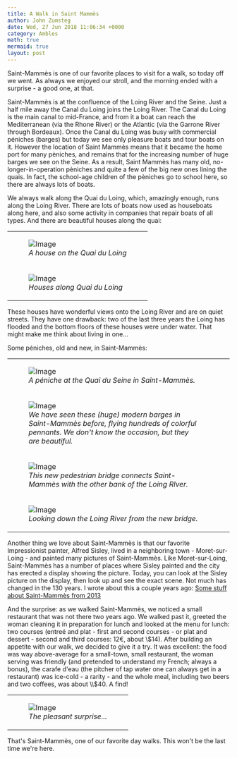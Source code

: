 ```yaml
---
title: A Walk in Saint Mammès
author: John Zumsteg
date: Wed, 27 Jun 2018 11:06:34 +0000
category: Ambles
math: true
mermaid: true
layout: post
---
```

Saint-Mammès is one of our favorite places to visit for a walk, so today off we went. As always we enjoyed our stroll, and the morning ended with a surprise - a good one, at that.

Saint-Mammès is at the confluence of the Loing River and the Seine. Just a half mile away the Canal du Loing joins the Loing River. The Canal du Loing is the main canal to mid-France, and from it a boat can reach the Mediterranean (via the Rhone River) or the Atlantic (via the Garrone River through Bordeaux). Once the Canal du Loing was busy with commercial péniches (barges) but today we see only pleasure boats and tour boats on it. However the location of Saint Mammès means that it became the home port for many pèniches, and remains that for the increasing number of huge barges we see on the Seine. As a result, Saint Mammès has many old, no-longer-in-operation pèniches and quite a few of the big new ones lining the quais. In fact, the school-age children of the pèniches go to school here, so there are always lots of boats.

We always walk along the Quai du Loing, which, amazingly enough, runs along the Loing River. There are lots of boats now used as houseboats along here, and also some activity in companies that repair boats of all types. And there are beautiful houses along the quai:
<table>
<tbody>
<tr>
<td colspan="2">

<figure>
	<img src="{{"/assets/images/2018/06/DSC00562.jpg" | prepend: site.baseurl | prepend: site.url }}" alt="Image" />
	<figcaption><em>A house on the Quai du Loing</em></figcaption>
</figure>

</td>
</tr>
<tr>
<td colspan="2">

<figure>
	<img src="{{"/assets/images/2018/06/DSC00558.jpg" | prepend: site.baseurl | prepend: site.url }}" alt="Image" />
	<figcaption><em>Houses along Quai du Loing</em></figcaption>
</figure>

</td>
</tr>
</tbody>
</table>
These houses have wonderful views onto the Loing River and are on quiet streets. They have one drawback: two of the last three years the Loing has flooded and the bottom floors of these houses were under water. That might make me think about living in one...

Some péniches, old and new, in Saint-Mammès:
<table>
<tbody>
<tr>
<td colspan="2">

<figure>
	<img src="{{"/assets/images/2018/06/DSC00555.jpg" | prepend: site.baseurl | prepend: site.url }}" alt="Image" />
	<figcaption><em>A péniche at the Quai du Seine in Saint-Mammès.</em></figcaption>
</figure>

</td>
</tr>
<tr>
<td colspan="2">

<figure>
	<img src="{{"/assets/images/2018/06/DSC00569.jpg" | prepend: site.baseurl | prepend: site.url }}" alt="Image" />
	<figcaption><em>We have seen these (huge) modern barges in Saint-Mammès before, flying hundreds of colorful pennants. We don't know the occasion, but they are beautiful.</em></figcaption>
</figure>

</td>
</tr>
<tr>
<td colspan="2">

<figure>
	<img src="{{"/assets/images/2018/06/DSC00566.jpg" | prepend: site.baseurl | prepend: site.url }}" alt="Image" />
	<figcaption><em>This new pedestrian bridge connects Saint-Mammès with the other bank of the Loing RIver.</em></figcaption>
</figure>

</td>
<td></td>
</tr>
<tr>
<td colspan="2">

<figure>
	<img src="{{"/assets/images/2018/06/DSC00560.jpg" | prepend: site.baseurl | prepend: site.url }}" alt="Image" />
	<figcaption><em>Looking down the Loing River from the new bridge.</em></figcaption>
</figure>

</td>
</tr>
</tbody>
</table>
Another thing we love about Saint-Mammès is that our favorite Impressionist painter, Alfred Sisley, lived in a neighboring town - Moret-sur-Loing - and painted many pictures of Saint-Mammès. Like Moret-sur-Loing, Saint-Mammès has a number of places where Sisley painted and the city has erected a display showing the picture. Today, you can look at the Sisley picture on the display, then look up and see the exact scene. Not much has changed in the 130 years. I wrote about this a couple years ago: <a href="http://zumsteg.us/?p=258">Some stuff about Saint-Mammès from 2013</a>

And the surprise: as we walked Saint-Mammès, we noticed a small restaurant that was not there two years ago. We walked past it, greeted the woman cleaning it in preparation for lunch and looked at the menu for lunch: two courses (entreé and plat - first and second courses - or plat and dessert - second and third courses: 12€, about \\$14). After building an appetite with our walk, we decided to give it a try. It was excellent: the food was way above-average for a small-town, small restaurant, the woman serving was friendly (and pretended to understand my French; always a bonus), the carafe d'eau (the pitcher of tap water one can always get in a restaurant) was ice-cold - a rarity - and the whole meal, including two beers and two coffees, was about \\$40. A find!
<table>
<tbody>
<tr>
<td colspan="2">

<figure>
	<img src="{{"/assets/images/2018/06/IMG_1904.jpg" | prepend: site.baseurl | prepend: site.url }}" alt="Image" />
	<figcaption><em>The pleasant surprise...</em></figcaption>
</figure>

</td>
</tr>
</tbody>
</table>
That's Saint-Mammès, one of our favorite day walks. This won't be the last time we're here.
